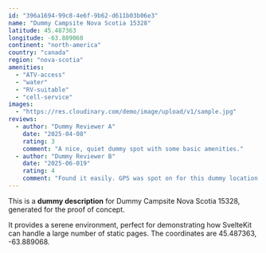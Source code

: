 ```yaml
---
id: "396a1694-99c8-4e6f-9b62-d611b03b06e3"
name: "Dummy Campsite Nova Scotia 15328"
latitude: 45.487363
longitude: -63.889068
continent: "north-america"
country: "canada"
region: "nova-scotia"
amenities:
  - "ATV-access"
  - "water"
  - "RV-suitable"
  - "cell-service"
images:
  - "https://res.cloudinary.com/demo/image/upload/v1/sample.jpg"
reviews:
  - author: "Dummy Reviewer A"
    date: "2025-04-08"
    rating: 3
    comment: "A nice, quiet dummy spot with some basic amenities."
  - author: "Dummy Reviewer B"
    date: "2025-06-019"
    rating: 4
    comment: "Found it easily. GPS was spot on for this dummy location."
---
```


This is a **dummy description** for Dummy Campsite Nova Scotia 15328, generated for the proof of concept.

It provides a serene environment, perfect for demonstrating how SvelteKit can handle a large number of static pages. The coordinates are 45.487363, -63.889068.
